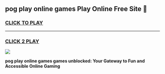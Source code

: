 
## pog play online games Play Online Free Site 👋
<h3>
<a href="https://download.freeplayer.one?title=pog_play_online_games&ref=21F">CLICK TO PLAY</a></h3>
<hr>

<h3>
<a href="https://download.freeplayer.one?title=pog_play_online_games&ref=21F">CLICK 2 PLAY</a>
  
</h3>

<a href="https://download.freeplayer.one?title=pog_play_online_games&ref=21F"><img src="https://cdnb.artstation.com/p/assets/images/images/032/539/853/original/anto-thomas-button-gif.gif"></a>


**pog play online games games unblocked: Your Gateway to Fun and Accessible Online Gaming**
